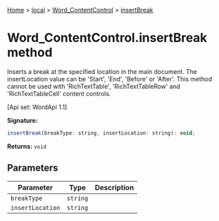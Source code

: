 [Home](./index) &gt; [local](local.md) &gt; [Word\_ContentControl](local.word_contentcontrol.md) &gt; [insertBreak](local.word_contentcontrol.insertbreak.md)

# Word\_ContentControl.insertBreak method

Inserts a break at the specified location in the main document. The insertLocation value can be 'Start', 'End', 'Before' or 'After'. This method cannot be used with 'RichTextTable', 'RichTextTableRow' and 'RichTextTableCell' content controls. 

 \[Api set: WordApi 1.1\]

**Signature:**
```javascript
insertBreak(breakType: string, insertLocation: string): void;
```
**Returns:** `void`

## Parameters

|  Parameter | Type | Description |
|  --- | --- | --- |
|  `breakType` | `string` |  |
|  `insertLocation` | `string` |  |

